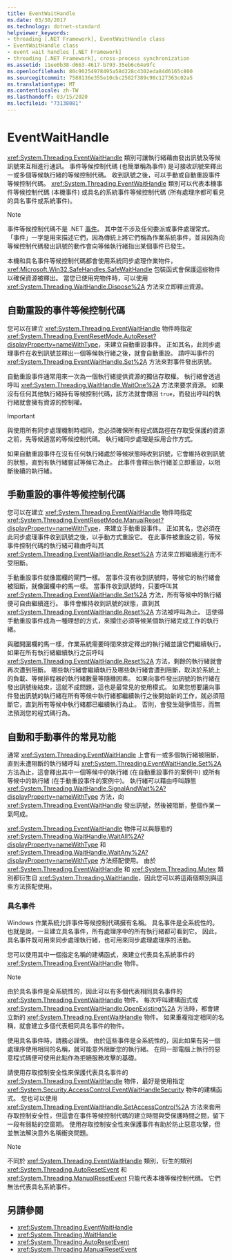 ```yaml
---
title: EventWaitHandle
ms.date: 03/30/2017
ms.technology: dotnet-standard
helpviewer_keywords:
- threading [.NET Framework], EventWaitHandle class
- EventWaitHandle class
- event wait handles [.NET Framework]
- threading [.NET Framework], cross-process synchronization
ms.assetid: 11ee0b38-d663-4617-b793-35eb6c64e9fc
ms.openlocfilehash: 80c90254978495a58d228c4302eda84d6165c800
ms.sourcegitcommit: 7588136e355e10cbc2582f389c90c127363c02a5
ms.translationtype: MT
ms.contentlocale: zh-TW
ms.lasthandoff: 03/15/2020
ms.locfileid: "73138081"
---
```

# <a name="eventwaithandle"></a>EventWaitHandle
<xref:System.Threading.EventWaitHandle> 類別可讓執行緒藉由發出訊號及等候訊號來互相進行通訊。 事件等候控制代碼 (也簡單稱為事件) 是可接收訊號來釋出一或多個等候執行緒的等候控制代碼。 收到訊號之後，可以手動或自動重設事件等候控制代碼。 <xref:System.Threading.EventWaitHandle> 類別可以代表本機事件等候控制代碼 (本機事件) 或具名的系統事件等候控制代碼 (所有處理序都可看見的具名事件或系統事件)。  
  
> [!NOTE]
> 事件等候控制代碼不是 .NET [事件](../events/index.md)。 其中並不涉及任何委派或事件處理常式。 「事件」一字是用來描述它們，因為傳統上將它們稱為作業系統事件，並且因為向等候控制代碼發出訊號的動作會向等候執行緒指出某個事件已發生。  
  
 本機和具名事件等候控制代碼都會使用系統同步處理作業物件，<xref:Microsoft.Win32.SafeHandles.SafeWaitHandle> 包裝函式會保護這些物件以確保資源被釋出。 當您已使用完物件時，可以使用 <xref:System.Threading.WaitHandle.Dispose%2A> 方法來立即釋出資源。  
  
## <a name="event-wait-handles-that-reset-automatically"></a>自動重設的事件等候控制代碼  
 您可以在建立 <xref:System.Threading.EventWaitHandle> 物件時指定 <xref:System.Threading.EventResetMode.AutoReset?displayProperty=nameWithType>，來建立自動重設事件。 正如其名，此同步處理事件在收到訊號並釋出一個等候執行緒之後，就會自動重設。 請呼叫事件的 <xref:System.Threading.EventWaitHandle.Set%2A> 方法來對事件發出訊號。  
  
 自動重設事件通常用來一次為一個執行緒提供資源的獨佔存取權。 執行緒會透過呼叫 <xref:System.Threading.WaitHandle.WaitOne%2A> 方法來要求資源。 如果沒有任何其他執行緒持有等候控制代碼，該方法就會傳回 `true`，而發出呼叫的執行緒就會擁有資源的控制權。  
  
> [!IMPORTANT]
> 與使用所有同步處理機制時相同，您必須確保所有程式碼路徑在存取受保護的資源之前，先等候適當的等候控制代碼。 執行緒同步處理是採用合作方式。  
  
 如果自動重設事件在沒有任何執行緒處於等候狀態時收到訊號，它會維持收到訊號的狀態，直到有執行緒嘗試等候它為止。 此事件會釋出執行緒並立即重設，以阻斷後續的執行緒。  
  
## <a name="event-wait-handles-that-reset-manually"></a>手動重設的事件等候控制代碼  
 您可以在建立 <xref:System.Threading.EventWaitHandle> 物件時指定 <xref:System.Threading.EventResetMode.ManualReset?displayProperty=nameWithType>，來建立手動重設事件。 正如其名，您必須在此同步處理事件收到訊號之後，以手動方式重設它。 在此事件被重設之前，等候事件控制代碼的執行緒可藉由呼叫其 <xref:System.Threading.EventWaitHandle.Reset%2A> 方法來立即繼續進行而不受阻斷。  
  
 手動重設事件就像圍欄的閘門一樣。 當事件沒有收到訊號時，等候它的執行緒會被阻斷，就像圍欄中的馬一樣。 當事件收到訊號時，只要呼叫其 <xref:System.Threading.EventWaitHandle.Set%2A> 方法，所有等候中的執行緒便可自由繼續進行。 事件會維持收到訊號的狀態，直到其 <xref:System.Threading.EventWaitHandle.Reset%2A> 方法被呼叫為止。 這使得手動重設事件成為一種理想的方式，來攔住必須等候某個執行緒完成工作的執行緒。  
  
 與離開圍欄的馬一樣，作業系統需要時間來排定釋出的執行緒並讓它們繼續執行。 如果在所有執行緒繼續執行之前呼叫 <xref:System.Threading.EventWaitHandle.Reset%2A> 方法，剩餘的執行緒就會再次遭到阻斷。 哪些執行緒會繼續執行及哪些執行緒會遭到阻斷，取決於系統上的負載、等候排程器的執行緒數量等隨機因素。 如果向事件發出訊號的執行緒在發出訊號後結束，這就不成問題，這也是最常見的使用模式。 如果您想要讓向事件發出訊號的執行緒在所有等候中執行緒都繼續執行之後開始新的工作，就必須阻斷它，直到所有等候中執行緒都已繼續執行為止。 否則，會發生競爭情形，而無法預測您的程式碼行為。  
  
## <a name="features-common-to-automatic-and-manual-events"></a>自動和手動事件的常見功能  
 通常 <xref:System.Threading.EventWaitHandle> 上會有一或多個執行緒被阻斷，直到未遭阻斷的執行緒呼叫 <xref:System.Threading.EventWaitHandle.Set%2A> 方法為止，這會釋出其中一個等候中的執行緒 (在自動重設事件的案例中) 或所有等候中的執行緒 (在手動重設事件的案例中)。 執行緒可以藉由呼叫靜態 <xref:System.Threading.WaitHandle.SignalAndWait%2A?displayProperty=nameWithType> 方法，向 <xref:System.Threading.EventWaitHandle> 發出訊號，然後被阻斷，整個作業一氣呵成。  
  
 <xref:System.Threading.EventWaitHandle> 物件可以與靜態的 <xref:System.Threading.WaitHandle.WaitAll%2A?displayProperty=nameWithType> 和 <xref:System.Threading.WaitHandle.WaitAny%2A?displayProperty=nameWithType> 方法搭配使用。 由於 <xref:System.Threading.EventWaitHandle> 和 <xref:System.Threading.Mutex> 類別都衍生自 <xref:System.Threading.WaitHandle>，因此您可以將這兩個類別與這些方法搭配使用。  
  
### <a name="named-events"></a>具名事件  
 Windows 作業系統允許事件等候控制代碼擁有名稱。 具名事件是全系統性的。 也就是說，一旦建立具名事件，所有處理序中的所有執行緒都可看到它。 因此，具名事件既可用來同步處理執行緒，也可用來同步處理處理序的活動。  
  
 您可以使用其中一個指定名稱的建構函式，來建立代表具名系統事件的 <xref:System.Threading.EventWaitHandle> 物件。  
  
> [!NOTE]
> 由於具名事件是全系統性的，因此可以有多個代表相同具名事件的 <xref:System.Threading.EventWaitHandle> 物件。 每次呼叫建構函式或 <xref:System.Threading.EventWaitHandle.OpenExisting%2A> 方法時，都會建立新的 <xref:System.Threading.EventWaitHandle> 物件。 如果重複指定相同的名稱，就會建立多個代表相同具名事件的物件。  
  
 使用具名事件時，請務必謹慎。 由於這些事件是全系統性的，因此如果有另一個處理序使用相同的名稱，就可能意外阻斷您的執行緒。 在同一部電腦上執行的惡意程式碼便可使用此點作為拒絕服務攻擊的基礎。  
  
 請使用存取控制安全性來保護代表具名事件的 <xref:System.Threading.EventWaitHandle> 物件，最好是使用指定 <xref:System.Security.AccessControl.EventWaitHandleSecurity> 物件的建構函式。 您也可以使用 <xref:System.Threading.EventWaitHandle.SetAccessControl%2A> 方法來套用存取控制安全性，但這會在事件等候控制代碼的建立時間與受保護時間之間，留下一段有弱點的空窗期。 使用存取控制安全性來保護事件有助於防止惡意攻擊，但並無法解決意外名稱衝突問題。  
  
> [!NOTE]
> 不同於 <xref:System.Threading.EventWaitHandle> 類別，衍生的類別 <xref:System.Threading.AutoResetEvent> 和 <xref:System.Threading.ManualResetEvent> 只能代表本機等候控制代碼。 它們無法代表具名系統事件。  
  
## <a name="see-also"></a>另請參閱

- <xref:System.Threading.EventWaitHandle>
- <xref:System.Threading.WaitHandle>
- <xref:System.Threading.AutoResetEvent>
- <xref:System.Threading.ManualResetEvent>
